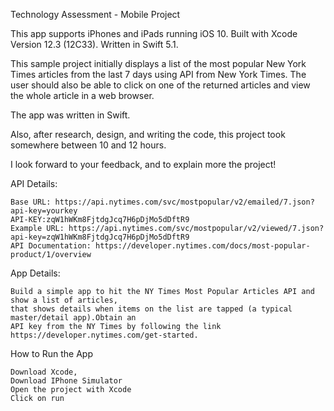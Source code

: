 Technology Assessment - Mobile Project

This app supports iPhones and iPads running iOS 10. Built with Xcode Version 12.3 (12C33). Written in Swift 5.1.

This sample project initially displays a list of the most popular New York Times articles from the last 7 days  using API from New York Times. The user should also be able to click on one of the returned articles and view the whole article in a web browser.

The app was written in Swift. 

Also, after research, design, and writing the code, this project took somewhere between 10 and 12 hours.

I look forward to your feedback, and to explain more the project!

API Details:

    Base URL: https://api.nytimes.com/svc/mostpopular/v2/emailed/7.json?api-key=yourkey
    API-KEY:zqW1hWKm8FjtdgJcq7H6pDjMo5dDftR9
    Example URL: https://api.nytimes.com/svc/mostpopular/v2/viewed/7.json?api-key=zqW1hWKm8FjtdgJcq7H6pDjMo5dDftR9
    API Documentation: https://developer.nytimes.com/docs/most-popular-product/1/overview

App Details:

    Build a simple app to hit the NY Times Most Popular Articles API and show a list of articles,
    that shows details when items on the list are tapped (a typical master/detail app).Obtain an
    API key from the NY Times by following the link https://developer.nytimes.com/get-started.

How to Run the App

    Download Xcode,
    Download IPhone Simulator 
    Open the project with Xcode
    Click on run
   

